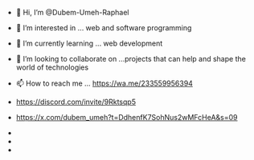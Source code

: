 - 👋 Hi, I’m @Dubem-Umeh-Raphael
- 👀 I’m interested in ... web and software programming 
- 🌱 I’m currently learning ... web development 
- 💞️ I’m looking to collaborate on ...projects that can help and shape the world of technologies
- 📫 How to reach me ... https://wa.me/233559956394

- https://discord.com/invite/9Rktsqp5

- https://x.com/dubem_umeh?t=DdhenfK7SohNus2wMFcHeA&s=09
- 
- <!--- 😄 Pronouns: ... he/him -->
- <!-- ⚡ Fun fact: ... In the early days of computing, computer programmers had to use punch cards to input data into the computer. -->

<!---
Dubem-Umeh-Raphael/Dubem-Umeh-Raphael is a ✨ special ✨ repository because its `README.md` (this file) appears on your GitHub profile.
You can click the Preview link to take a look at your changes.
--->
